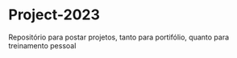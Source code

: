 # Project-2023
 Repositório para postar projetos, tanto para portifólio, quanto para treinamento pessoal
